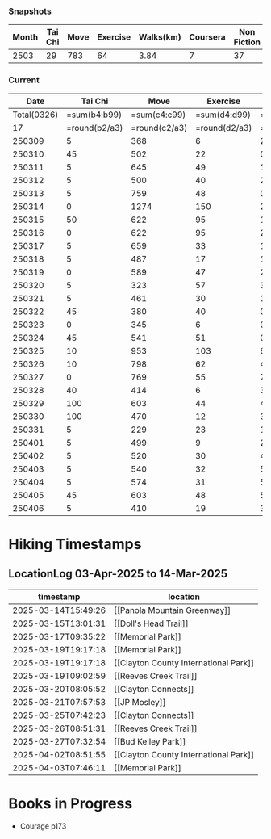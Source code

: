 ### Snapshots

| Month   | Tai Chi | Move | Exercise | Walks(km) | Coursera | Non Fiction | Fiction |
| ------ | ------- | ---- | -------- | --------- | -------- | ----------- | ------- |
| 2503 |   29    | 783  |   64     |    3.84      |  7     |      37    |    18   |

### Current

| Date   | Tai Chi | Move | Exercise | Walks(km) | Coursera | Non Fiction | Fiction |
| ------ | ------- | ---- | -------- | --------- | -------- | ----------- | ------- |
| Total(0326)  | =sum(b4:b99)|=sum(c4:c99)|=sum(d4:d99)|=round(sum(e4:e99),2)|=sum(f4:f99)|=sum(g4:g99)|=sum(h4:h99)|
| 17 | =round(b2/a3) | =round(c2/a3)| =round(d2/a3) | =round(e2/a3,2) | =round(f2/a3) | =round(g2/a3) | =round(h2/a3) |
| 250309 | 5       | 368  | 6        | 2.33      | 120      | 36          | 24      |
| 250310 | 45      | 502  | 22       | 0         | 0        | 11          | 23      |
| 250311 | 5       | 645  | 49       | 1.4       | 0        | 0           | 36      |
| 250312 | 5       | 500  | 40       | 2.62      | 0        | 0           | 0       |
| 250313 | 5       | 759  | 48       | 0.39      | 0        | 4           | 0       |
| 250314 | 0       | 1274 | 150      | 2.65      | 0        | 64          | 0       |
| 250315 | 50      | 622  | 95       | 10.69     | 0        | 115         | 0       |
| 250316 | 0       | 622  | 95       | 2.99      | 0        | 50          | 0       |
| 250317 | 5       | 659  | 33       | 1.7       | 0        | 0           | 224     |
| 250318 | 5       | 487  | 17       | 1         | 0        | 0           | 0       |
| 250319 | 0       | 589  | 47       | 2.56      | 0        | 94          | 0       |
| 250320 | 5       | 323  | 57       | 3.72      | 0        | 40          | 0       |
| 250321 | 5       | 461  | 30       | 1.75      | 0        | 40          | 0       |
| 250322 | 45      | 380  | 40       | 0         | 0        | 20          | 0       |
| 250323 |  0      | 345  | 6        | 0         | 0        | 20          | 0       |
| 250324 | 45      | 541  | 51       | 0         | 0        | 100         | 0       |
| 250325 | 10      | 953  | 103      | 6.45      | 0        | 32          | 0       |
| 250326 | 10      | 798  | 62       | 4.26      | 0        | 0           | 0       |
| 250327 | 0       | 769  | 55       | 7.94      | 0        | 0           | 0       |
| 250328 | 40      | 414  | 6        | 3.07      | 0        | 0           | 0       |
| 250329 | 100     | 603  | 44       | 4.68      | 0        | 0           | 0       |
| 250330 | 100     | 470  | 12       | 3.23      | 0        | 0           | 0       |
| 250331 | 5       | 229  | 23       | 1.89      | 0        | 0           | 0       |
| 250401 | 5       | 499  | 9        | 2.71      | 0        | 20          | 0       |
| 250402 | 5       | 520  | 30       | 4.19      | 0        | 0           | 0       |
| 250403 | 5       | 540  | 32       | 5.41      | 0        | 0           | 0       |
| 250404 | 5       | 574  | 31       | 5.13      | 0        | 0           | 0       |
| 250405 | 45      | 603  | 48       | 5.82      | 0        | 0           | 0       |
| 250406 | 5       | 410  | 19       | 3.59      | 0        | 0           | 0       |



# Hiking Timestamps
## LocationLog 03-Apr-2025 to 14-Mar-2025

| timestamp | location |
|------|-------|
| 2025-03-14T15:49:26 | [[Panola Mountain Greenway]] |
| 2025-03-15T13:01:31 | [[Doll's Head Trail]] |
| 2025-03-17T09:35:22 | [[Memorial Park]] |
| 2025-03-19T19:17:18 | [[Memorial Park]] |
| 2025-03-19T19:17:18 | [[Clayton County International Park]] |
| 2025-03-19T09:02:59 | [[Reeves Creek Trail]] |
| 2025-03-20T08:05:52 | [[Clayton Connects]] |
| 2025-03-21T07:57:53 | [[JP Mosley]] |
| 2025-03-25T07:42:23 | [[Clayton Connects]] |
| 2025-03-26T08:51:31 | [[Reeves Creek Trail]] |
| 2025-03-27T07:32:54 | [[Bud Kelley Park]] |
| 2025-04-02T08:51:55 | [[Clayton County International Park]] |
| 2025-04-03T07:46:11 | [[Memorial Park]] |
# Books in Progress
* Courage p173